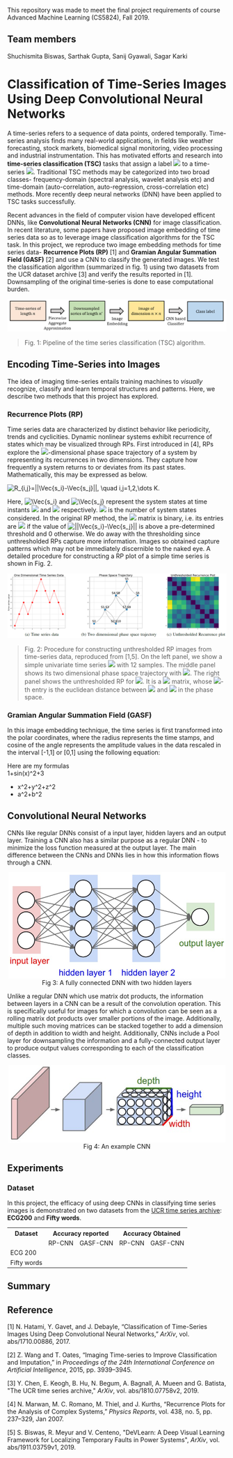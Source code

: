 This repository was made to meet the final project requirements of course Advanced Machine Learning (CS5824), Fall 2019.

## Team members
Shuchismita Biswas, Sarthak Gupta, Sanij Gyawali, Sagar Karki

# Classification of Time-Series Images Using Deep Convolutional Neural Networks
A time-series refers to a sequence of data points, ordered temporally. Time-series analysis finds many real-world applications, in fields like weather forecasting, stock markets, biomedical signal monitoring, video processing and industrial instrumentation. This has motivated efforts and research into **time-series classification (TSC)** tasks that assign a label <img src="https://latex.codecogs.com/svg.latex?\Large&space;y_n}"/> to a time-series <img src="https://latex.codecogs.com/svg.latex?\Large&space;x_n}"/>. Traditional TSC methods may be categorized into two broad classes- frequency-domain (spectral analysis, wavelet analysis etc) and time-domain (auto-correlation, auto-regression, cross-correlation etc) methods. More recently deep neural networks (DNN) have been applied to TSC tasks successfully. 

Recent advances in the field of computer vision have developed efficent DNNs, like **Convolutional Neural Networks (CNN)** for image classification. In recent literature, some papers have proposed image embedding of time series data so as to leverage image classification algorithms for the TSC task. In this project, we reproduce two image embedding methods for time series data- **Recurrence Plots (RP)** [1] and **Gramian Angular Summation Field (GASF)** [2] and use a CNN to classify the generated images. We test the classification algorithm (summarized in fig. 1) using two datasets from the UCR dataset archive [3] and verify the results reported in [1]. Downsampling of the original time-series is done to ease computational burden.

![pipeline](pipeline.PNG)
> Fig. 1: Pipeline of the time series classification (TSC) algorithm.

## Encoding Time-Series into Images
The idea of imaging time-series entails training machines to *visually* recognize, classify and learn temporal structures and patterns. Here, we describe two methods that this project has explored. 

### Recurrence Plots (RP)
Time series data are characterized by distinct behavior like periodicity, trends and cyclicities. Dynamic nonlinear systems exhibit recurrence of states which may be visualized through RPs. First introduced in [4], RPs explore the <img src="https://latex.codecogs.com/svg.latex?\Large&space;m}"/>-dimensional phase space trajectory of a system by representing its recurrences in two dimensions. They capture how frequently a system returns to or deviates from its past states. Mathematically, this may be expressed as below.

<img src="https://tex.s2cms.ru/svg/R_%7Bi%2Cj%7D%3D%7C%7C%5CVec%7Bs_i%7D-%5CVec%7Bs_j%7D%7C%7C%2C%20%5Cquad%20i%2Cj%3D1%2C2%2C%5Cdots%20K." alt="R_{i,j}=||\Vec{s_i}-\Vec{s_j}||, \quad i,j=1,2,\dots K." />

Here, <img src="https://tex.s2cms.ru/svg/%5CVec%7Bs_i%7D" alt="\Vec{s_i}" /> and <img src="https://tex.s2cms.ru/svg/%5CVec%7Bs_j%7D" alt="\Vec{s_j}" /> represent the system states at time instants <img src="https://latex.codecogs.com/svg.latex?\Large&space;i}"/> and <img src="https://latex.codecogs.com/svg.latex?\Large&space;j}"/> respectively. <img src="https://latex.codecogs.com/svg.latex?\Large&space;K}"/> is the number of system states considered. In the original RP method, the <img src="https://latex.codecogs.com/svg.latex?\Large&space;R}"/> matrix is binary, i.e. its entries are <img src="https://latex.codecogs.com/svg.latex?\Large&space;1}"/> if the value of <img src="https://tex.s2cms.ru/svg/%7C%7C%5CVec%7Bs_i%7D-%5CVec%7Bs_j%7D%7C%7C" alt="||\Vec{s_i}-\Vec{s_j}||" /> is above a pre-determined threshold and 0 otherwise. We do away with the thresholding since unthresholded RPs capture more information. Images so obtained capture patterns which may not be immediately discernible to the naked eye. A detailed procedure for constructing a RP plot of a simple time series is shown in Fig. 2.

![RP](RP.PNG)
> Fig. 2: Procedure for constructing unthresholded RP images from time-series data, reproduced from [1,5]. On the left panel, we show a simple univariate time series <img src="https://latex.codecogs.com/svg.latex?\Large&space;f(t)}"/> with 12 samples. The middle panel shows its two dimensional phase space trajectory with <img src="https://latex.codecogs.com/svg.latex?\Large&space;s_i:(f(i),f(i+1))}"/>. The right panel shows the unthresholded RP for <img src="https://latex.codecogs.com/svg.latex?\Large&space;f(t)}"/>. It is a <img src="https://latex.codecogs.com/svg.latex?\Large&space;11\times11}"/> matrix, whose <img src="https://latex.codecogs.com/svg.latex?\Large&space;(i,j)}"/>-th entry is the euclidean distance between <img src="https://latex.codecogs.com/svg.latex?\Large&space;s_i}"/> and <img src="https://latex.codecogs.com/svg.latex?\Large&space;s_j}"/> in the phase space.

### Gramian Angular Summation Field (GASF)
In this image embedding technique, the time series is first transformed into the polar coordinates, where the radius represents the time stamps, and cosine of the angle represents the amplitude values in the data rescaled in the interval [-1,1] or [0,1] using the following equation:
<html>
<head>
<script type="text/javascript" src="http://latex.codecogs.com/latexit.js"></script>
</head>
<body>
Here are my formulas
<div lang="latex">1+sin(x)^2+3</div>
<ul>
<li lang="latex">x^2+y^2+z^2</li>
<li>a^2+b^2</li>
</ul>
</body>
</html>


## Convolutional Neural Networks
CNNs like regular DNNs consist of a input layer, hidden layers and an output layer. Training a CNN also has a similar purpose as a regular DNN - to minimize the loss function measured at the output layer. The main difference between the CNNs and DNNs lies in how this information flows through a CNN.

<p align="center">
<img src="neural_net2.jpeg" alt="dnn" width="500" align="middle"/>
<br />
Fig 3: A fully connected DNN with two hidden layers 
</p>

Unlike a regular DNN which use matrix dot products, the information between layers in a CNN can be a result of the convolution operation. This is specifically useful for images for which a convolution can be seen as a rolling matrix dot products over smaller portions of the image. Additionally, multiple such moving matrices can be stacked together to add a dimension of depth in addition to width and height. Additionally, CNNs include a Pool layer for downsampling the information and a fully-connected output layer to produce output values corresponding to each of the  classification classes.

<p align="center">
<img src="cnn.jpeg" alt="cnn" width="500" align="middle"/><br />
Fig 4: An example CNN
</p>

## Experiments

### Dataset 
In this project, the efficacy of using deep CNNs in classifying time series images is demonstrated on two datasets from the [UCR time series archive](https://www.cs.ucr.edu/~eamonn/time_series_data_2018/): **ECG200** and **Fifty words**.

<table class="tg">
  <tr>
    <th class="tg-c3ow">Dataset</th>
    <th class="tg-c3ow" colspan="2">Accuracy reported</th>
    <th class="tg-c3ow" colspan="2">Accuracy Obtained</th>
  </tr>
  <tr>
    <td class="tg-c3ow"></td>
    <td class="tg-c3ow">RP-CNN</td>
    <td class="tg-c3ow">GASF-CNN</td>
    <td class="tg-c3ow">RP-CNN</td>
    <td class="tg-c3ow">GASF-CNN</td>
  </tr>
  <tr>
    <td class="tg-c3ow">ECG 200</td>
    <td class="tg-c3ow"></td>
    <td class="tg-c3ow"></td>
    <td class="tg-c3ow"></td>
    <td class="tg-c3ow"></td>
  </tr>
  <tr>
    <td class="tg-c3ow">Fifty words</td>
    <td class="tg-c3ow"></td>
    <td class="tg-c3ow"></td>
    <td class="tg-c3ow"></td>
    <td class="tg-c3ow"></td>
  </tr>
</table>

## Summary

## Reference
[1]  N. Hatami, Y. Gavet, and J. Debayle, “Classification of Time-Series
Images Using Deep Convolutional Neural Networks,” *ArXiv*, vol.
abs/1710.00886, 2017.

[2]  Z. Wang and T. Oates, “Imaging Time-series to Improve Classification
and Imputation,” in *Proceedings of the 24th International Conference
on Artificial Intelligence*, 2015, pp. 3939–3945.

[3] Y. Chen, E. Keogh, B. Hu, N. Begum, A. Bagnall, A. Mueen and G. Batista, "The UCR time series archive," *ArXiv*, vol. abs/1810.07758v2, 2019.

[4] N. Marwan, M. C. Romano, M. Thiel, and J. Kurths, “Recurrence Plots
for the Analysis of Complex Systems,” *Physics Reports*, vol. 438, no. 5,
pp. 237–329, Jan 2007.

[5] S. Biswas, R.  Meyur and V. Centeno, "DeVLearn: A Deep Visual Learning Framework for
Localizing Temporary Faults in Power Systems", *ArXiv*, vol. abs/1911.03759v1, 2019.
